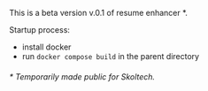 This is a beta version v.0.1 of resume enhancer *.

Startup process:
* install docker
* run `docker compose build` in the parent directory

 ###### * Temporarily made public for Skoltech.
